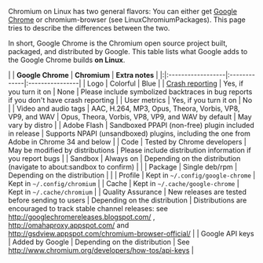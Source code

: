 Chromium on Linux has two general flavors: You can either get [Google Chrome](http://www.google.com/chrome?platform=linux) or chromium-browser (see LinuxChromiumPackages).  This page tries to describe the differences between the two.

In short, Google Chrome is the Chromium open source project built, packaged, and distributed by Google.  This table lists what Google adds to the Google Chrome builds **on Linux**.

| | **Google Chrome** | **Chromium** | **Extra notes** |
|:|:------------------|:-------------|:----------------|
| Logo | Colorful          | Blue         |
| [Crash reporting](LinuxCrashDumping.md) | Yes, if you turn it on | None         | Please include symbolized backtraces in bug reports if you don't have crash reporting |
| User metrics | Yes, if you turn it on | No           |
| Video and audio tags | AAC, H.264, MP3, Opus, Theora, Vorbis, VP8, VP9, and WAV  | Opus, Theora, Vorbis, VP8, VP9, and WAV by default | May vary by distro |
| Adobe Flash | Sandboxed PPAPI (non-free) plugin included in release | Supports NPAPI (unsandboxed) plugins, including the one from Adobe in Chrome 34 and below |
| Code | Tested by Chrome developers | May be modified by distributions | Please include distribution information if you report bugs |
| Sandbox  | Always on         | Depending on the distribution (navigate to about:sandbox to confirm) |                 |
| Package | Single deb/rpm    | Depending on the distribution |                 |
| Profile | Kept in `~/.config/google-chrome` | Kept in `~/.config/chromium` |
| Cache | Kept in `~/.cache/google-chrome` | Kept in `~/.cache/chromium` |
| Quality Assurance | New releases are tested before sending to users | Depending on the distribution | Distributions are encouraged to track stable channel releases: see http://googlechromereleases.blogspot.com/ , http://omahaproxy.appspot.com/ and http://gsdview.appspot.com/chromium-browser-official/ |
| Google API keys | Added by Google   | Depending on the distribution | See http://www.chromium.org/developers/how-tos/api-keys |